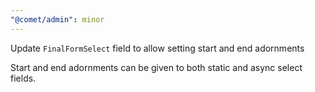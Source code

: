 ```yaml
---
"@comet/admin": minor
---
```


Update `FinalFormSelect` field to allow setting start and end adornments

Start and end adornments can be given to both static and async select fields.
